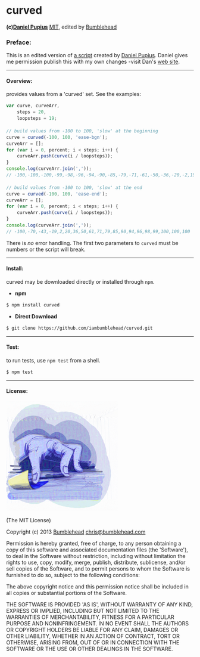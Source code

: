 curved
======
**(c)[Daniel Pupius][0]** [MIT](#license), edited by [Bumblehead][0]
    
### Preface:

This is an edited version of [a script][2] created by [Daniel Pupius][0]. Daniel gives me permission publish this with my own changes -visit Dan's [web site][0].


[0]: http://pupius.co.uk/                              "daniel pupius"
[1]: http://www.bumblehead.com                            "bumblehead"
[2]: http://13thparallel.com/archive/bezier-curves/      "bezier-demo"

---------------------------------------------------------
#### <a id="install"></a>Overview:

provides values from a 'curved' set. See the examples:


```javascript
var curve, curveArr,
    steps = 20, 
    loopsteps = 19;
    
// build values from -100 to 100, 'slow' at the beginning
curve = curved(-100, 100, 'ease-bgn');
curveArr = [];
for (var i = 0, percent; i < steps; i++) {
    curveArr.push(curve(i / loopsteps));
}
console.log(curveArr.join(','));
// -100,-100,-100,-99,-98,-96,-94,-90,-85,-79,-71,-61,-50,-36,-20,-2,19,43,70,100
  
// build values from -100 to 100, 'slow' at the end
curve = curved(-100, 100, 'ease-end');
curveArr = [];
for (var i = 0, percent; i < steps; i++) {
    curveArr.push(curve(i / loopsteps));
}
console.log(curveArr.join(','));
// -100,-70,-43,-19,2,20,36,50,61,71,79,85,90,94,96,98,99,100,100,100
```

There is *no* error handling. The first two parameters to `curved` must be numbers or the script will break.

---------------------------------------------------------
#### <a id="install"></a>Install:

curved may be downloaded directly or installed through `npm`.

 * **npm**

 ```bash
 $ npm install curved
 ```

 * **Direct Download**
 
 ```bash
 $ git clone https://github.com/iambumblehead/curved.git
 ```

---------------------------------------------------------
#### <a id="test"></a>Test:

to run tests, use `npm test` from a shell.

```bash
$ npm test
```

---------------------------------------------------------
#### <a id="license">License:

 ![scrounge](http://github.com/iambumblehead/scroungejs/raw/master/img/hand.png) 

(The MIT License)

Copyright (c) 2013 [Bumblehead][0] <chris@bumblehead.com>

Permission is hereby granted, free of charge, to any person obtaining a copy of this software and associated documentation files (the 'Software'), to deal in the Software without restriction, including without limitation the rights to use, copy, modify, merge, publish, distribute, sublicense, and/or sell copies of the Software, and to permit persons to whom the Software is furnished to do so, subject to the following conditions:

The above copyright notice and this permission notice shall be included in all copies or substantial portions of the Software.

THE SOFTWARE IS PROVIDED 'AS IS', WITHOUT WARRANTY OF ANY KIND, EXPRESS OR IMPLIED, INCLUDING BUT NOT LIMITED TO THE WARRANTIES OF MERCHANTABILITY, FITNESS FOR A PARTICULAR PURPOSE AND NONINFRINGEMENT. IN NO EVENT SHALL THE AUTHORS OR COPYRIGHT HOLDERS BE LIABLE FOR ANY CLAIM, DAMAGES OR OTHER LIABILITY, WHETHER IN AN ACTION OF CONTRACT, TORT OR OTHERWISE, ARISING FROM, OUT OF OR IN CONNECTION WITH THE SOFTWARE OR THE USE OR OTHER DEALINGS IN THE SOFTWARE.
